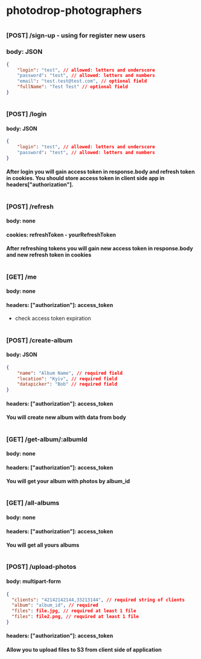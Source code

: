 # photodrop-photographers
#
### [POST] /sign-up - using for register new users
### body: JSON
```json
{
	"login": "test", // allowed: letters and underscore
	"password": "test", // allowed: letters and numbers
	"email": "test.test@test.com", // optional field
	"fullName": "Test Test" // optional field
}
```
#
### [POST] /login
#### body: JSON
```json
{
	"login": "test", // allowed: letters and underscore
	"password": "test", // allowed: letters and numbers
}
```
#### After login you will gain access token in response.body and refresh token in cookies. You should store access token in client side app in headers["authorization"].
#
### [POST] /refresh
#### body: none
#### cookies: refreshToken - yourRefreshToken
#### After refreshing tokens you will gain new access token in response.body and new refresh token in cookies
#
### [GET] /me
#### body: none
#### headers: ["authorization"]: access_token
- check access token expiration
#
### [POST] /create-album
#### body: JSON
```json
{
	"name": "Album Name", // required field
	"location": "Kyiv", // required field
	"datapicker": "Bob" // required field
}
```
#### headers: ["authorization"]: access_token
#### You will create new album with data from body
#
### [GET] /get-album/:albumId
#### body: none
#### headers: ["authorization"]: access_token
#### You will get your album with photos by album_id
#
### [GET] /all-albums
#### body: none
#### headers: ["authorization"]: access_token
#### You will get all yours albums
#
### [POST] /upload-photos
#### body: multipart-form
```json
{
  "clients": "42142142144,33213144", // required string of clients
  "album": "album_id", // required
  "files": file.jpg, // required at least 1 file
  "files": file2.png, // required at least 1 file
}
```
#### headers: ["authorization"]: access_token
#### Allow you to upload files to S3 from client side of application
#
